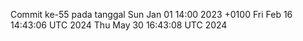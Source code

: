 Commit ke-55 pada tanggal Sun Jan 01 14:00 2023 +0100
Fri Feb 16 14:43:06 UTC 2024
Thu May 30 16:43:08 UTC 2024
